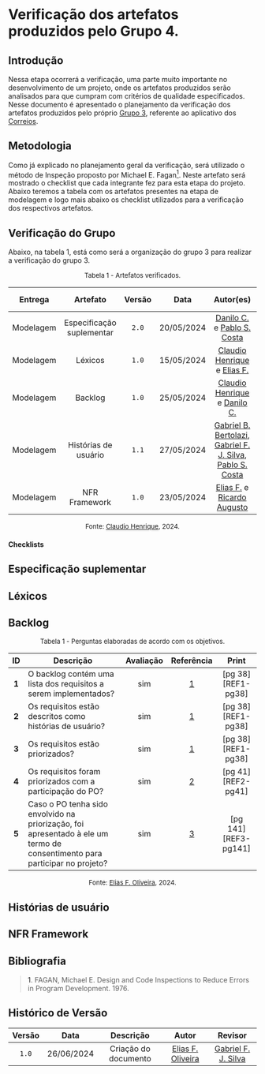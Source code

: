 # Verificação dos artefatos produzidos pelo Grupo 4.

## Introdução

Nessa etapa ocorrerá a verificação, uma parte muito importante no desenvolvimento de um projeto, onde os artefatos produzidos serão analisados para que cumpram com critérios de qualidade especificados. Nesse documento é apresentado o planejamento da verificação dos artefatos produzidos pelo próprio [Grupo 3](https://requisitos-de-software.github.io/2024.1-Correios/), referente ao aplicativo dos [Correios](https://www.correios.com.br).


## Metodologia

Como já explicado no planejamento geral da verificação, será utilizado o método de Inspeção proposto por Michael E. Fagan<a href="#ref1"><sup>1</sup></a>. Neste artefato será mostrado o checklist que cada integrante fez para esta etapa do projeto. Abaixo teremos a tabela com os artefatos presentes na etapa de modelagem e logo mais abaixo os checklist utilizados para a verificação dos respectivos artefatos.

## Verificação do Grupo

Abaixo, na tabela 1, está como será a organização do grupo 3 para realizar a verificação do grupo 3.

<font size="2"><p style="text-align: center">Tabela 1 - Artefatos verificados.</p></font>

|Entrega|Artefato|Versão|Data|Autor(es)|Verificado por|
|:---:|:--:|:----:|:----:|:----:|:----:|
|Modelagem| Especificação suplementar | `2.0`|20/05/2024|[Danilo C.][DaniloGH] e [Pablo S. Costa][PabloGH] | [Ricardo Augusto][RicardoGH] |
|Modelagem| Léxicos | `1.0`|15/05/2024| [Claudio Henrique][ClaudioGH] e  [Elias F.][EliasGH] | [Danilo C.][DaniloGH] |
|Modelagem| Backlog | `1.0`|25/05/2024| [Claudio Henrique][ClaudioGH]  e [Danilo C.][DaniloGH]  |   [Pablo S. Costa][PabloGH]  |
|Modelagem| Histórias de usuário | `1.1`|27/05/2024|  [Gabriel B. Bertolazi][GabrielBGH], [Gabriel F. J. Silva][GabrielFGH], [Pablo S. Costa][PabloGH]|  [Ricardo Augusto][RicardoGH]  |
|Modelagem| NFR Framework | `1.0`|23/05/2024|  [Elias F.][EliasGH] e [Ricardo Augusto][RicardoGH] | [Pablo S. Costa][PabloGH] |

<font size="2"><p style="text-align: center">Fonte: [Claudio Henrique][ClaudioGH], 2024.</p></font>

#### Checklists

## Especificação suplementar
## Léxicos
## Backlog

<font size="2"><p style="text-align: center">Tabela 1 - Perguntas elaboradas de acordo com os objetivos.</p></font>

<center>

| ID | Descrição | Avaliação | Referência | Print |
|:--:| --------- | :-------: | :--------: | :---: |
| **1** | O backlog contém uma lista dos requisitos a serem implementados? | sim | <a href="#ref1">1</a> | [pg 38][REF1-pg38] |
| **2** | Os requisitos estão descritos como histórias de usuário? | sim | <a href="#ref1">1</a> | [pg 38][REF1-pg38] |
| **3** | Os requisitos estão priorizados? | sim | <a href="#ref1">1</a> | [pg 38][REF1-pg38] |
| **4** | Os requisitos foram priorizados com a participação do PO? | sim | <a href="#ref2">2</a> | [pg 41][REF2-pg41] |
| **5** | Caso o PO tenha sido envolvido na priorização, foi apresentado à ele um termo de consentimento para participar no projeto? | sim | <a href="#ref3">3</a> | [pg 141][REF3-pg141] |

</center>

<font size="2"><p style="text-align: center">Fonte: [Elias F. Oliveira][EliasGH], 2024.</p></font>

## Histórias de usuário
## NFR Framework

## Bibliografia

> <a id="ref1">1</a>. FAGAN, Michael E. Design and Code Inspections to Reduce Errors in Program Development. 1976.


## Histórico de Versão

| Versão | Data | Descrição | Autor | Revisor
|:-:|:-:|:-:|:-:|:-:|
|`1.0`| 26/06/2024 | Criação do documento| [Elias F. Oliveira][EliasGH] | [Gabriel F. J. Silva][GabrielFGH] |

[ClaudioGH]: https://github.com/claudiohsc
[DaniloGH]: https://github.com/Danilo-Carvalho-Antunes
[EliasGH]: https://github.com/EliasOliver21
[GabrielBGH]: https://github.com/Bertolazi
[GabrielFGH]: https://github.com/MMcLovin
[PabloGH]: https://github.com/pabloheika
[RicardoGH]: https://www.github.com/avmricardo
